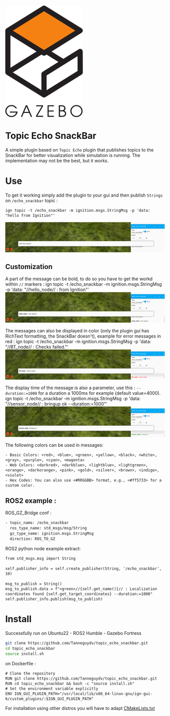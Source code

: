![logo_gazebo](images/Gazebo_vert.png)

# Topic Echo SnackBar
A simple plugin based on `Topic Echo` plugin that publishes topics to the SnackBar for better visualization while simulation is running.
The implementation may not be the best, but it works.

# Use
To get it working simply add the plugin to your gui and then publish `Strings` on `/echo_snackbar` topic :

    ign topic -t /echo_snackbar -m ignition.msgs.StringMsg -p 'data: "hello from Ignition"'

![image0](images/simple_message.png)

## Customization
A part of the message can be bold, to do so you have to get the workd within `//` markers :
ign topic -t /echo_snackbar -m ignition.msgs.StringMsg -p 'data: "//hello_node// : from Ignition"'
![image1](images/bold_message.png)

The messages can also be displayed in color (only the plugin gui has RichText formatting, the SnackBar doesn't), example for error messages in red : 
ign topic -t /echo_snackbar -m ignition.msgs.StringMsg -p 'data: "<red>//BT_node// : Checks failed."'
![image2](images/error_message.png)

The display time of the message is also a parameter, use this : `--duration:=1000` for a duration a 1000ms for example (default value=4000).
ign topic -t /echo_snackbar -m ignition.msgs.StringMsg -p 'data: "<green>//sensor_node// : bringup ok --duration:=1000"'
![image3](images/ok_message.png)

The following colors can be used in messages:

    - Basic Colors: <red>, <blue>, <green>, <yellow>, <black>, <white>, <gray>, <purple>, <cyan>, <magenta>
    - Web Colors: <darkred>, <darkblue>, <lightblue>, <lightgreen>, <orange>, <darkorange>, <pink>, <gold>, <silver>, <brown>, <indigo>, <violet>
    - Hex Codes: You can also use <#RRGGBB> format, e.g., <#ff5733> for a custom color.

## ROS2 example :

ROS_GZ_Bridge conf :

```xml
- topic_name: /echo_snackbar
  ros_type_name: std_msgs/msg/String
  gz_type_name: ignition.msgs.StringMsg
  direction: ROS_TO_GZ
```

ROS2 python node example extract:

    
    from std_msgs.msg import String

    self.publisher_info = self.create_publisher(String, '/echo_snackbar', 10)

    msg_to_publish = String()
    msg_to_publish.data = f"<green>//{self.get_name()}// : Localization coordinates found {self.get_target_coordinates} --duration:=1000"
    self.publisher_info.publish(msg_to_publish)

# Install

Successfully run on Ubuntu22 - ROS2 Humble - Gazebo Fortress

```bash
git clone https://github.com/Tanneguydv/topic_echo_snackbar.git
cd topic_echo_snackbar
source install.sh
``` 

on Dockerfile :

```Docker
# Clone the repository
RUN git clone https://github.com/Tanneguydv/topic_echo_snackbar.git
RUN cd topic_echo_snackbar && bash -c "source install.sh"
# Set the environment variable explicitly
ENV IGN_GUI_PLUGIN_PATH="/usr/local/lib/x86_64-linux-gnu/ign-gui-6/custom_plugins/:$IGN_GUI_PLUGIN_PATH"
```

For installation using other distros you will have to adapt [CMakeLists.txt](./CMakeLists.txt)
